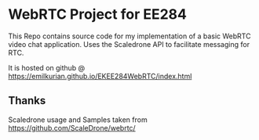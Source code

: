 # WebRTC Project for EE284

This Repo contains source code for my implementation of a basic WebRTC video chat application. 
Uses the Scaledrone API to facilitate messaging for RTC. 

It is hosted on github @ https://emilkurian.github.io/EKEE284WebRTC/index.html

## Thanks 

Scaledrone usage and Samples taken from https://github.com/ScaleDrone/webrtc/ 
